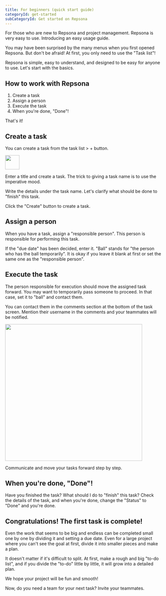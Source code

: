 ```yaml
---
title: For beginners (quick start guide)
categoryId: get-started
subCategoryId: Get started on Repsona
---
```


For those who are new to Repsona and project management. Repsona is very easy to use. Introducing an easy usage guide.

You may have been surprised by the many menus when you first opened Repsona. But don't be afraid! At first, you only need to use the "Task list"!

Repsona is simple, easy to understand, and designed to be easy for anyone to use. Let's start with the basics.

## How to work with Repsona

1. Create a task
2. Assign a person
3. Execute the task
4. When you're done, "Done"!

That's it!

## Create a task

You can create a task from the task list > + button.

<img src="/images/help/create-button.png" width="46">

Enter a title and create a task. The trick to giving a task name is to use the imperative mood.

Write the details under the task name. Let's clarify what should be done to "finish" this task.

Click the "Create" button to create a task.

## Assign a person

When you have a task, assign a "responsible person". This person is responsible for performing this task.

If the "due date" has been decided, enter it. "Ball" stands for "the person who has the ball temporarily". It is okay if you leave it blank at first or set the same one as the "responsible person".

## Execute the task

The person responsible for execution should move the assigned task forward. You may want to temporarily pass someone to proceed. In that case, set it to "ball" and contact them.

You can contact them in the comments section at the bottom of the task screen. Mention their username in the comments and your teammates will be notified.

<img src="/images/help/mention.png" width="442">

Communicate and move your tasks forward step by step.

## When you're done, "Done"!

Have you finished the task? What should I do to "finish" this task? Check the details of the task, and when you're done, change the "Status" to "Done" and you're done.

## Congratulations! The first task is complete!

Even the work that seems to be big and endless can be completed small one by one by dividing it and setting a due date. Even for a large project where you can't see the goal at first, divide it into smaller pieces and make a plan.

It doesn't matter if it's difficult to split. At first, make a rough and big "to-do list", and if you divide the "to-do" little by little, it will grow into a detailed plan.

We hope your project will be fun and smooth!

Now, do you need a team for your next task? Invite your teammates.
